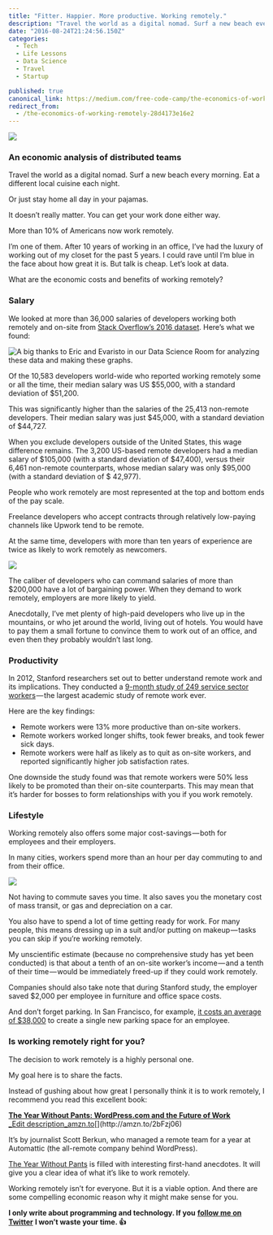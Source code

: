 ```yaml
---
title: "Fitter. Happier. More productive. Working remotely."
description: "Travel the world as a digital nomad. Surf a new beach every morning. Eat a different local cuisine each night. I’m one of them. After 10 years of working in an office, I’ve had the luxury of working…"
date: "2016-08-24T21:24:56.150Z"
categories: 
  - Tech
  - Life Lessons
  - Data Science
  - Travel
  - Startup

published: true
canonical_link: https://medium.com/free-code-camp/the-economics-of-working-remotely-28d4173e16e2
redirect_from:
  - /the-economics-of-working-remotely-28d4173e16e2
---
```


![](./asset-1.jpeg)

### An economic analysis of distributed teams

Travel the world as a digital nomad. Surf a new beach every morning. Eat a different local cuisine each night.

Or just stay home all day in your pajamas.

It doesn’t really matter. You can get your work done either way.

More than 10% of Americans now work remotely.

I’m one of them. After 10 years of working in an office, I’ve had the luxury of working out of my closet for the past 5 years. I could rave until I’m blue in the face about how great it is. But talk is cheap. Let’s look at data.

What are the economic costs and benefits of working remotely?

### Salary

We looked at more than 36,000 salaries of developers working both remotely and on-site from [Stack Overflow’s 2016 dataset](https://medium.freecodecamp.com/2-out-of-3-developers-are-self-taught-and-other-insights-from-stack-overflow-s-2016-survey-of-50-8cf0ee5d4c21#.f39zmdujb). Here’s what we found:

![A big thanks to [Eric](https://github.com/erictleung) and [Evaristo](https://github.com/evaristoc) in our [Data Science Room](https://gitter.im/FreeCodeCamp/DataScience) for analyzing these data and making these graphs.](./asset-2.png)

Of the 10,583 developers world-wide who reported working remotely some or all the time, their median salary was US $55,000, with a standard deviation of $51,200.

This was significantly higher than the salaries of the 25,413 non-remote developers. Their median salary was just $45,000, with a standard deviation of $44,727.

When you exclude developers outside of the United States, this wage difference remains. The 3,200 US-based remote developers had a median salary of $105,000 (with a standard deviation of $47,400), versus their 6,461 non-remote counterparts, whose median salary was only $95,000 (with a standard deviation of $ 42,977).

People who work remotely are most represented at the top and bottom ends of the pay scale.

Freelance developers who accept contracts through relatively low-paying channels like Upwork tend to be remote.

At the same time, developers with more than ten years of experience are twice as likely to work remotely as newcomers.

![](./asset-3.png)

The caliber of developers who can command salaries of more than $200,000 have a lot of bargaining power. When they demand to work remotely, employers are more likely to yield.

Anecdotally, I’ve met plenty of high-paid developers who live up in the mountains, or who jet around the world, living out of hotels. You would have to pay them a small fortune to convince them to work out of an office, and even then they probably wouldn’t last long.

### Productivity

In 2012, Stanford researchers set out to better understand remote work and its implications. They conducted a [9-month study of 249 service sector workers](http://www.nber.org/papers/w18871.pdf) — the largest academic study of remote work ever.

Here are the key findings:

-   Remote workers were 13% more productive than on-site workers.
-   Remote workers worked longer shifts, took fewer breaks, and took fewer sick days.
-   Remote workers were half as likely as to quit as on-site workers, and reported significantly higher job satisfaction rates.

One downside the study found was that remote workers were 50% less likely to be promoted than their on-site counterparts. This may mean that it’s harder for bosses to form relationships with you if you work remotely.

### Lifestyle

Working remotely also offers some major cost-savings — both for employees and their employers.

In many cities, workers spend more than an hour per day commuting to and from their office.

![](./asset-4.png)

Not having to commute saves you time. It also saves you the monetary cost of mass transit, or gas and depreciation on a car.

You also have to spend a lot of time getting ready for work. For many people, this means dressing up in a suit and/or putting on makeup — tasks you can skip if you’re working remotely.

My unscientific estimate (because no comprehensive study has yet been conducted) is that about a tenth of an on-site worker’s income — and a tenth of their time — would be immediately freed-up if they could work remotely.

Companies should also take note that during Stanford study, the employer saved $2,000 per employee in furniture and office space costs.

And don’t forget parking. In San Francisco, for example, [it costs an average of $38,000](http://sf.curbed.com/2016/6/8/11890176/it-costs-38000-to-create-one-parking-space-in-sf) to create a single new parking space for an employee.

### Is working remotely right for you?

The decision to work remotely is a highly personal one.

My goal here is to share the facts.

Instead of gushing about how great I personally think it is to work remotely, I recommend you read this excellent book:

[**The Year Without Pants: WordPress.com and the Future of Work**  
_Edit description_amzn.to](http://amzn.to/2bFzj06 "http://amzn.to/2bFzj06")[](http://amzn.to/2bFzj06)

It’s by journalist Scott Berkun, who managed a remote team for a year at Automattic (the all-remote company behind WordPress).

[The Year Without Pants](http://amzn.to/2bFzj06) is filled with interesting first-hand anecdotes. It will give you a clear idea of what it’s like to work remotely.

Working remotely isn’t for everyone. But it is a viable option. And there are some compelling economic reason why it might make sense for you.

**I only write about programming and technology. If you** [**follow me on Twitter**](https://twitter.com/ossia) **I won’t waste your time. 👍**
